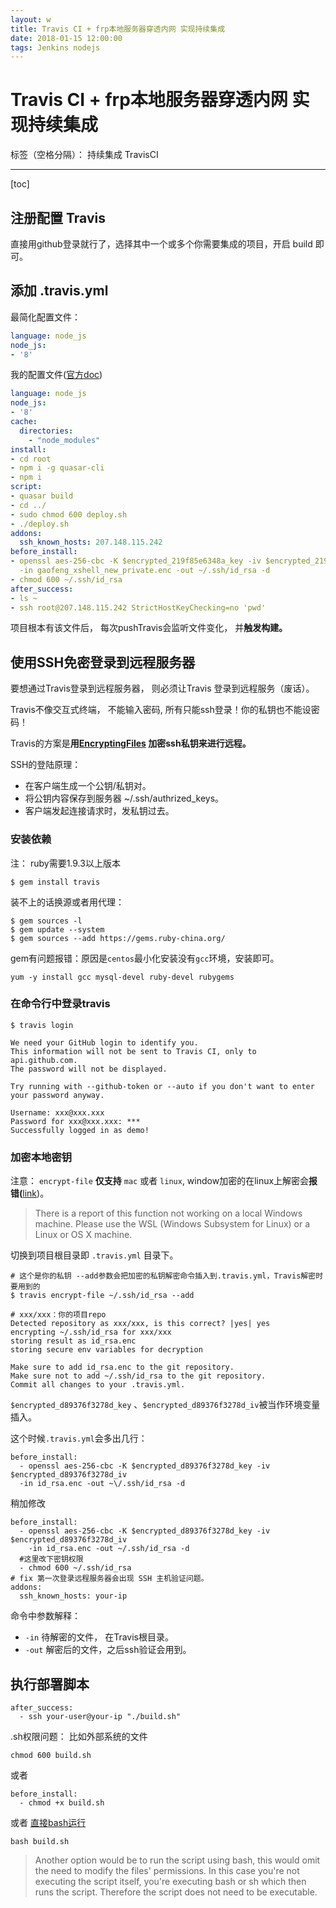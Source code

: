 ```yaml
---
layout: w
title: Travis CI + frp本地服务器穿透内网 实现持续集成
date: 2018-01-15 12:00:00
tags: Jenkins nodejs
--- 
```


# Travis CI + frp本地服务器穿透内网 实现持续集成

标签（空格分隔）： 持续集成 TravisCI

---

[toc]

## **注册配置 Travis**

直接用github登录就行了，选择其中一个或多个你需要集成的项目，开启 build 即可。

## **添加 .travis.yml**

最简化配置文件：
```yaml
language: node_js
node_js:
- '8'
```

我的配置文件([官方doc][1])
```yaml
language: node_js
node_js:
- '8'
cache:
  directories:
    - "node_modules"
install:
- cd root
- npm i -g quasar-cli
- npm i 
script:
- quasar build
- cd ../
- sudo chmod 600 deploy.sh
- ./deploy.sh
addons:
  ssh_known_hosts: 207.148.115.242
before_install:
- openssl aes-256-cbc -K $encrypted_219f85e6348a_key -iv $encrypted_219f85e6348a_iv
  -in gaofeng_xshell_new_private.enc -out ~/.ssh/id_rsa -d
- chmod 600 ~/.ssh/id_rsa
after_success:
- ls ~
- ssh root@207.148.115.242 StrictHostKeyChecking=no 'pwd'
```
项目根本有该文件后， 每次pushTravis会监听文件变化， 并**触发构建。**

## **使用SSH免密登录到远程服务器**

要想通过Travis登录到远程服务器， 则必须让Travis 登录到远程服务（废话）。

Travis不像交互式终端， 不能输入密码, 所有只能ssh登录！你的私钥也不能设密码！

Travis的方案是**用[EncryptingFiles][2] 加密ssh私钥来进行远程。**

SSH的登陆原理：

+ 在客户端生成一个公钥/私钥对。
+ 将公钥内容保存到服务器 ~/.ssh/authrized_keys。
+ 客户端发起连接请求时，发私钥过去。

### **安装依赖**

注： ruby需要1.9.3以上版本

```
$ gem install travis
```

装不上的话换源或者用代理：
``` 
$ gem sources -l
$ gem update --system
$ gem sources --add https://gems.ruby-china.org/
```

gem有问题报错：原因是`centos`最小化安装没有`gcc`环境，安装即可。
```
yum -y install gcc mysql-devel ruby-devel rubygems
```

### **在命令行中登录travis**
```
$ travis login

We need your GitHub login to identify you.
This information will not be sent to Travis CI, only to api.github.com.
The password will not be displayed.

Try running with --github-token or --auto if you don't want to enter your password anyway.

Username: xxx@xxx.xxx
Password for xxx@xxx.xxx: ***
Successfully logged in as demo!
```

### **加密本地密钥**


注意： `encrypt-file` **仅支持** `mac` 或者 `linux`,  window加密的在linux上解密会**报错(**[link][3])。
    
> There is a report of this function not working on a local Windows machine. Please use the WSL (Windows Subsystem for Linux) or a Linux or OS X machine.

切换到项目根目录即 `.travis.yml` 目录下。
```
# 这个是你的私钥 --add参数会把加密的私钥解密命令插入到.travis.yml，Travis解密时要用到的
$ travis encrypt-file ~/.ssh/id_rsa --add

# xxx/xxx：你的项目repo
Detected repository as xxx/xxx, is this correct? |yes| yes
encrypting ~/.ssh/id_rsa for xxx/xxx
storing result as id_rsa.enc
storing secure env variables for decryption

Make sure to add id_rsa.enc to the git repository.
Make sure not to add ~/.ssh/id_rsa to the git repository.
Commit all changes to your .travis.yml.
```
`$encrypted_d89376f3278d_key` 、`$encrypted_d89376f3278d_iv`被当作环境变量插入。

这个时候`.travis.yml`会多出几行：
```
before_install:
  - openssl aes-256-cbc -K $encrypted_d89376f3278d_key -iv $encrypted_d89376f3278d_iv
  -in id_rsa.enc -out ~\/.ssh/id_rsa -d
```
稍加修改
```
before_install:
  - openssl aes-256-cbc -K $encrypted_d89376f3278d_key -iv $encrypted_d89376f3278d_iv
    -in id_rsa.enc -out ~/.ssh/id_rsa -d
  #这里改下密钥权限
  - chmod 600 ~/.ssh/id_rsa
# fix 第一次登录远程服务器会出现 SSH 主机验证问题。
addons:
  ssh_known_hosts: your-ip
```
命令中参数解释：

+ `-in` 待解密的文件， 在Travis根目录。
+ `-out` 解密后的文件，之后ssh验证会用到。


## **执行部署脚本**
```
after_success:
  - ssh your-user@your-ip "./build.sh"
```

.sh权限问题：
比如外部系统的文件

    chmod 600 build.sh

或者

    before_install:
      - chmod +x build.sh
      
或者 [直接bash运行][4]

    bash build.sh

> Another option would be to run the script using bash, this would omit the need to modify the files' permissions.
In this case you're not executing the script itself, you're executing bash or sh which then runs the script. Therefore the script does not need to be executable.


  [1]: https://docs.travis-ci.com/
  [2]: https://docs.travis-ci.com/user/encrypting-files/
  [3]: https://docs.travis-ci.com/user/encrypting-files/#Caveat
  [4]: https://stackoverflow.com/questions/42154912/permission-denied-for-build-sh-file